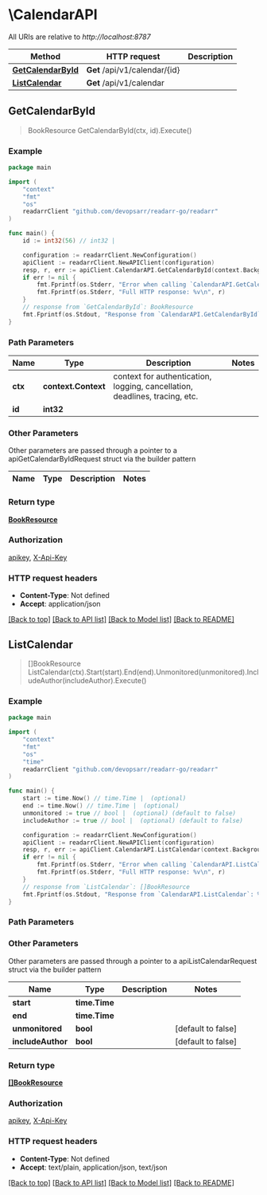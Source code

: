 # \CalendarAPI

All URIs are relative to *http://localhost:8787*

Method | HTTP request | Description
------------- | ------------- | -------------
[**GetCalendarById**](CalendarAPI.md#GetCalendarById) | **Get** /api/v1/calendar/{id} | 
[**ListCalendar**](CalendarAPI.md#ListCalendar) | **Get** /api/v1/calendar | 



## GetCalendarById

> BookResource GetCalendarById(ctx, id).Execute()



### Example

```go
package main

import (
	"context"
	"fmt"
	"os"
	readarrClient "github.com/devopsarr/readarr-go/readarr"
)

func main() {
	id := int32(56) // int32 | 

	configuration := readarrClient.NewConfiguration()
	apiClient := readarrClient.NewAPIClient(configuration)
	resp, r, err := apiClient.CalendarAPI.GetCalendarById(context.Background(), id).Execute()
	if err != nil {
		fmt.Fprintf(os.Stderr, "Error when calling `CalendarAPI.GetCalendarById``: %v\n", err)
		fmt.Fprintf(os.Stderr, "Full HTTP response: %v\n", r)
	}
	// response from `GetCalendarById`: BookResource
	fmt.Fprintf(os.Stdout, "Response from `CalendarAPI.GetCalendarById`: %v\n", resp)
}
```

### Path Parameters


Name | Type | Description  | Notes
------------- | ------------- | ------------- | -------------
**ctx** | **context.Context** | context for authentication, logging, cancellation, deadlines, tracing, etc.
**id** | **int32** |  | 

### Other Parameters

Other parameters are passed through a pointer to a apiGetCalendarByIdRequest struct via the builder pattern


Name | Type | Description  | Notes
------------- | ------------- | ------------- | -------------


### Return type

[**BookResource**](BookResource.md)

### Authorization

[apikey](../README.md#apikey), [X-Api-Key](../README.md#X-Api-Key)

### HTTP request headers

- **Content-Type**: Not defined
- **Accept**: application/json

[[Back to top]](#) [[Back to API list]](../README.md#documentation-for-api-endpoints)
[[Back to Model list]](../README.md#documentation-for-models)
[[Back to README]](../README.md)


## ListCalendar

> []BookResource ListCalendar(ctx).Start(start).End(end).Unmonitored(unmonitored).IncludeAuthor(includeAuthor).Execute()



### Example

```go
package main

import (
	"context"
	"fmt"
	"os"
    "time"
	readarrClient "github.com/devopsarr/readarr-go/readarr"
)

func main() {
	start := time.Now() // time.Time |  (optional)
	end := time.Now() // time.Time |  (optional)
	unmonitored := true // bool |  (optional) (default to false)
	includeAuthor := true // bool |  (optional) (default to false)

	configuration := readarrClient.NewConfiguration()
	apiClient := readarrClient.NewAPIClient(configuration)
	resp, r, err := apiClient.CalendarAPI.ListCalendar(context.Background()).Start(start).End(end).Unmonitored(unmonitored).IncludeAuthor(includeAuthor).Execute()
	if err != nil {
		fmt.Fprintf(os.Stderr, "Error when calling `CalendarAPI.ListCalendar``: %v\n", err)
		fmt.Fprintf(os.Stderr, "Full HTTP response: %v\n", r)
	}
	// response from `ListCalendar`: []BookResource
	fmt.Fprintf(os.Stdout, "Response from `CalendarAPI.ListCalendar`: %v\n", resp)
}
```

### Path Parameters



### Other Parameters

Other parameters are passed through a pointer to a apiListCalendarRequest struct via the builder pattern


Name | Type | Description  | Notes
------------- | ------------- | ------------- | -------------
 **start** | **time.Time** |  | 
 **end** | **time.Time** |  | 
 **unmonitored** | **bool** |  | [default to false]
 **includeAuthor** | **bool** |  | [default to false]

### Return type

[**[]BookResource**](BookResource.md)

### Authorization

[apikey](../README.md#apikey), [X-Api-Key](../README.md#X-Api-Key)

### HTTP request headers

- **Content-Type**: Not defined
- **Accept**: text/plain, application/json, text/json

[[Back to top]](#) [[Back to API list]](../README.md#documentation-for-api-endpoints)
[[Back to Model list]](../README.md#documentation-for-models)
[[Back to README]](../README.md)

